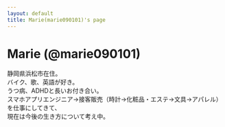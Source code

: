 ```yaml
---
layout: default
title: Marie(marie090101)'s page
---
```


# Marie (@marie090101)

静岡県浜松市在住。  
バイク、歌、英語が好き。  
うつ病、ADHDと長いお付き合い。  
スマホアプリエンジニア→接客販売（時計→化粧品・エステ→文具→アパレル）を仕事にしてきて、  
現在は今後の生き方について考え中。
